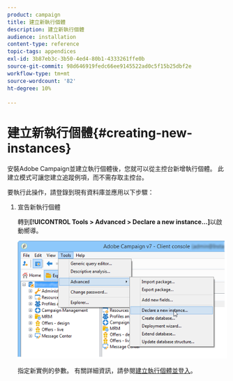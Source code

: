 ```yaml
---
product: campaign
title: 建立新執行個體
description: 建立新執行個體
audience: installation
content-type: reference
topic-tags: appendices
exl-id: 3b87eb3c-3b50-4ed4-80b1-4333261ffe0b
source-git-commit: 98d646919fedc66ee9145522ad0c5f15b25dbf2e
workflow-type: tm+mt
source-wordcount: '82'
ht-degree: 10%

---
```


# 建立新執行個體{#creating-new-instances}

安裝Adobe Campaign並建立執行個體後，您就可以從主控台新增執行個體。 此建立模式可讓您建立追蹤例項，而不需存取主控台。

要執行此操作，請登錄到現有資料庫並應用以下步驟：

1. 宣告新執行個體

   轉到&#x200B;**[!UICONTROL Tools > Advanced > Declare a new instance...]**&#x200B;以啟動嚮導。

   ![](assets/s_ncs_install_declare_instance_menu.png)

   指定新實例的參數。 有關詳細資訊，請參閱[建立執行個體並登入](../../installation/using/creating-an-instance-and-logging-on.md)。
